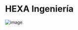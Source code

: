 # HEXA Ingeniería
![image](https://github.com/hexa-ingenieria/.github/assets/106250314/ad36597a-9f71-4695-aebf-155d0253bb62)
